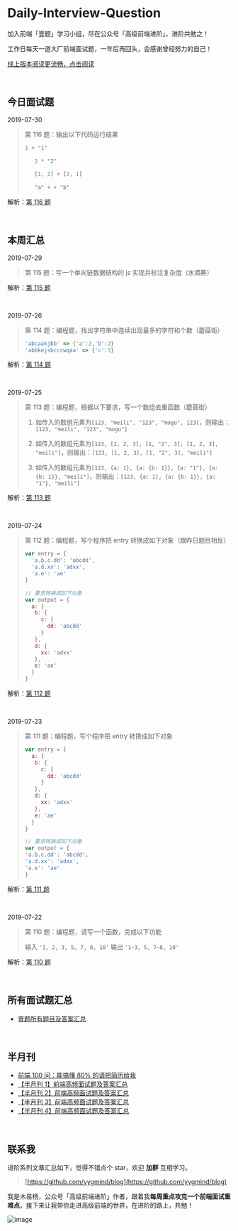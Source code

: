 # Daily-Interview-Question

加入前端「壹题」学习小组，尽在公众号「高级前端进阶」，进阶共勉之！

工作日每天一道大厂前端面试题，一年后再回头，会感谢曾经努力的自己！

[线上版本阅读更流畅，点击阅读](https://muyiy.vip/question/)

<br/>




## 今日面试题
2019-07-30

> 第 116 题：输出以下代码运行结果
>
> ```js
> 1 + "1"
>   
>    2 * "2"
>    
>    [1, 2] + [2, 1]
>    
>    "a" + + "b"
>    ```



解析：[第 116 题](https://github.com/Advanced-Frontend/Daily-Interview-Question/issues/229)

<br/>




## 本周汇总
2019-07-29

> 第 115 题：写一个单向链数据结构的 js 实现并标注复杂度（水滴筹）



解析：[第 115 题](https://github.com/Advanced-Frontend/Daily-Interview-Question/issues/226)

<br/>



2019-07-26

> 第 114 题：编程题，找出字符串中连续出现最多的字符和个数（蘑菇街）
>
> ```js
> 'abcaakjbb' => {'a':2,'b':2}
> 'abbkejsbcccwqaa' => {'c':3}
> ```



解析：[第 114 题](https://github.com/Advanced-Frontend/Daily-Interview-Question/issues/220)

<br/>



2019-07-25

> 第 113 题：编程题，根据以下要求，写一个数组去重函数（蘑菇街）
>
> 1. 如传入的数组元素为`[123, "meili", "123", "mogu", 123]`，则输出：`[123, "meili", "123", "mogu"]`
>
> 2. 如传入的数组元素为`[123, [1, 2, 3], [1, "2", 3], [1, 2, 3], "meili"]`，则输出：`[123, [1, 2, 3], [1, "2", 3], "meili"]`
>
> 3. 如传入的数组元素为`[123, {a: 1}, {a: {b: 1}}, {a: "1"}, {a: {b: 1}}, "meili"]`，则输出：`[123, {a: 1}, {a: {b: 1}}, {a: "1"}, "meili"]`



解析：[第 113 题](https://github.com/Advanced-Frontend/Daily-Interview-Question/issues/215)

<br/>



2019-07-24

> 第 112 题：编程题，写个程序把 entry 转换成如下对象（跟昨日题目相反）
>
> ```js
> var entry = {
>   'a.b.c.dd': 'abcdd',
>   'a.d.xx': 'adxx',
>   'a.e': 'ae'
> }
> 
> // 要求转换成如下对象
> var output = {
>   a: {
>    b: {
>      c: {
>        dd: 'abcdd'
>      }
>    },
>    d: {
>      xx: 'adxx'
>    },
>    e: 'ae'
>   }
> }
> ```



解析：[第 112 题](https://github.com/Advanced-Frontend/Daily-Interview-Question/issues/212)

<br/>



2019-07-23

> 第 111 题：编程题，写个程序把 entry 转换成如下对象
>
> ```js
> var entry = {
>   a: {
>    b: {
>      c: {
>        dd: 'abcdd'
>      }
>    },
>    d: {
>      xx: 'adxx'
>    },
>    e: 'ae'
>   }
> }
> 
> // 要求转换成如下对象
> var output = {
> 'a.b.c.dd': 'abcdd',
> 'a.d.xx': 'adxx',
> 'a.e': 'ae'
> }
> ```



解析：[第 111 题](https://github.com/Advanced-Frontend/Daily-Interview-Question/issues/206)

<br/>



2019-07-22

> 第 110 题：编程题，请写一个函数，完成以下功能
>
> 输入
> ``'1, 2, 3, 5, 7, 8, 10'``
> 输出
> ``'1~3, 5, 7~8, 10'``



解析：[第 110 题](https://github.com/Advanced-Frontend/Daily-Interview-Question/issues/201)

<br/>



## 所有面试题汇总

-   [壹题所有题目及答案汇总](https://github.com/Advanced-Frontend/Daily-Interview-Question/blob/master/datum/summary.md)

<br/>



## 半月刊

- [前端 100 问：能搞懂 80% 的请把简历给我](https://github.com/yygmind/blog/issues/43)
- [【半月刊 1】前端高频面试题及答案汇总](https://juejin.im/post/5c6977e46fb9a049fd1063dc)
- [【半月刊 2】前端高频面试题及答案汇总](https://juejin.im/post/5c7bd72ef265da2de80f7f17)
- [【半月刊 3】前端高频面试题及答案汇总](https://juejin.im/post/5c9ac3f66fb9a070e056718f)
- [【半月刊 4】前端高频面试题及答案汇总](https://juejin.im/post/5cb3376bf265da039c0543da)

<br/>



## 联系我

进阶系列文章汇总如下，觉得不错点个 star，欢迎 **加群** 互相学习。

> [https://github.com/yygmind/blog](https://github.com/yygmind/blog)

我是木易杨，公众号「高级前端进阶」作者，跟着我**每周重点攻克一个前端面试重难点**。接下来让我带你走进高级前端的世界，在进阶的路上，共勉！

![image](https://github.com/yygmind/blog/raw/master/images/weixin_re.png)
